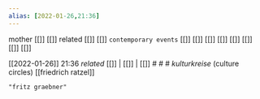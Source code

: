 ```yaml
---
alias: [2022-01-26,21:36]
---
```

 mother [[]] [[]]
 related [[]] [[]]
 `contemporary events` [[]] [[]] [[]] [[]] [[]] [[]] [[]] [[]]

[[2022-01-26]] 21:36 _related_ [[]] | [[]] | [[]] # # #
*kulturkreise* (culture circles)
[[friedrich ratzel]]
```query
"fritz graebner"
```